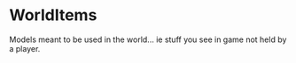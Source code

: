 # WorldItems
Models meant to be used in the world... ie stuff you see in game not held by a player. 
